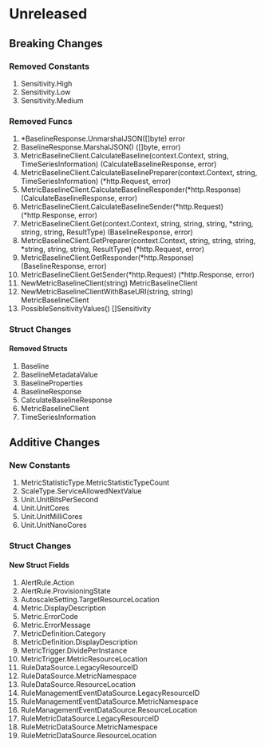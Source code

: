 # Unreleased

## Breaking Changes

### Removed Constants

1. Sensitivity.High
1. Sensitivity.Low
1. Sensitivity.Medium

### Removed Funcs

1. *BaselineResponse.UnmarshalJSON([]byte) error
1. BaselineResponse.MarshalJSON() ([]byte, error)
1. MetricBaselineClient.CalculateBaseline(context.Context, string, TimeSeriesInformation) (CalculateBaselineResponse, error)
1. MetricBaselineClient.CalculateBaselinePreparer(context.Context, string, TimeSeriesInformation) (*http.Request, error)
1. MetricBaselineClient.CalculateBaselineResponder(*http.Response) (CalculateBaselineResponse, error)
1. MetricBaselineClient.CalculateBaselineSender(*http.Request) (*http.Response, error)
1. MetricBaselineClient.Get(context.Context, string, string, string, *string, string, string, ResultType) (BaselineResponse, error)
1. MetricBaselineClient.GetPreparer(context.Context, string, string, string, *string, string, string, ResultType) (*http.Request, error)
1. MetricBaselineClient.GetResponder(*http.Response) (BaselineResponse, error)
1. MetricBaselineClient.GetSender(*http.Request) (*http.Response, error)
1. NewMetricBaselineClient(string) MetricBaselineClient
1. NewMetricBaselineClientWithBaseURI(string, string) MetricBaselineClient
1. PossibleSensitivityValues() []Sensitivity

### Struct Changes

#### Removed Structs

1. Baseline
1. BaselineMetadataValue
1. BaselineProperties
1. BaselineResponse
1. CalculateBaselineResponse
1. MetricBaselineClient
1. TimeSeriesInformation

## Additive Changes

### New Constants

1. MetricStatisticType.MetricStatisticTypeCount
1. ScaleType.ServiceAllowedNextValue
1. Unit.UnitBitsPerSecond
1. Unit.UnitCores
1. Unit.UnitMilliCores
1. Unit.UnitNanoCores

### Struct Changes

#### New Struct Fields

1. AlertRule.Action
1. AlertRule.ProvisioningState
1. AutoscaleSetting.TargetResourceLocation
1. Metric.DisplayDescription
1. Metric.ErrorCode
1. Metric.ErrorMessage
1. MetricDefinition.Category
1. MetricDefinition.DisplayDescription
1. MetricTrigger.DividePerInstance
1. MetricTrigger.MetricResourceLocation
1. RuleDataSource.LegacyResourceID
1. RuleDataSource.MetricNamespace
1. RuleDataSource.ResourceLocation
1. RuleManagementEventDataSource.LegacyResourceID
1. RuleManagementEventDataSource.MetricNamespace
1. RuleManagementEventDataSource.ResourceLocation
1. RuleMetricDataSource.LegacyResourceID
1. RuleMetricDataSource.MetricNamespace
1. RuleMetricDataSource.ResourceLocation
